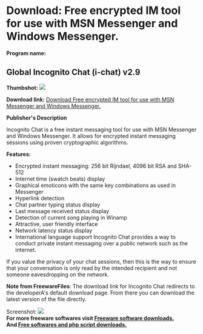 # Download: Free encrypted IM tool for use with MSN Messenger and Windows Messenger.

**Program name:**

## Global Incognito Chat (i-chat) v2.9

  
**Thumbshot:** ![](http://www.freewarefiles.com/screenshot/incognito_chat_md.gif)   
  
**Download link:** [Download Free encrypted IM tool for use with MSN Messenger and Windows Messenger.](http://freesoftwares.boysofts.com/Global-Incognito-Chat-i-chat-V_program_3433.html)  
  


**Publisher's Description**  
  


Incognito Chat is a free instant messaging tool for use with MSN Messenger and Windows Messenger. It allows for encrypted instant messaging sessions using proven cryptographic algorithms. 

**Features:**

  * Encrypted instant messaging: 256 bit Rijndael, 4096 bit RSA and SHA-512 
  * Internet time (swatch beats) display 
  * Graphical emoticons with the same key combinations as used in Messenger 
  * Hyperlink detection 
  * Chat partner typing status display 
  * Last message received status display 
  * Detection of current song playing in Winamp 
  * Attractive, user friendly interface 
  * Network latency status display 
  * International language support 
Incognito Chat provides a way to conduct private instant messaging over a public network such as the internet. 

If you value the privacy of your chat sessions, then this is the way to ensure that your conversation is only read by the intended recipient and not someone eavesdropping on the network.

**Note from FreewareFiles**: The download link for Incognito Chat redirects to the developerA's default download page. From there you can download the latest version of the file directly.

  
  
Screenshot: ![](http://www.freewarefiles.com/screenshot/incognito_chat.gif)   
**For more freeware softwares visit [Freeware software downloads.](http://freesoftwares.boysofts.com/)**   
**And [Free softwares and php script downloads.](http://www.boysofts.com/)**
